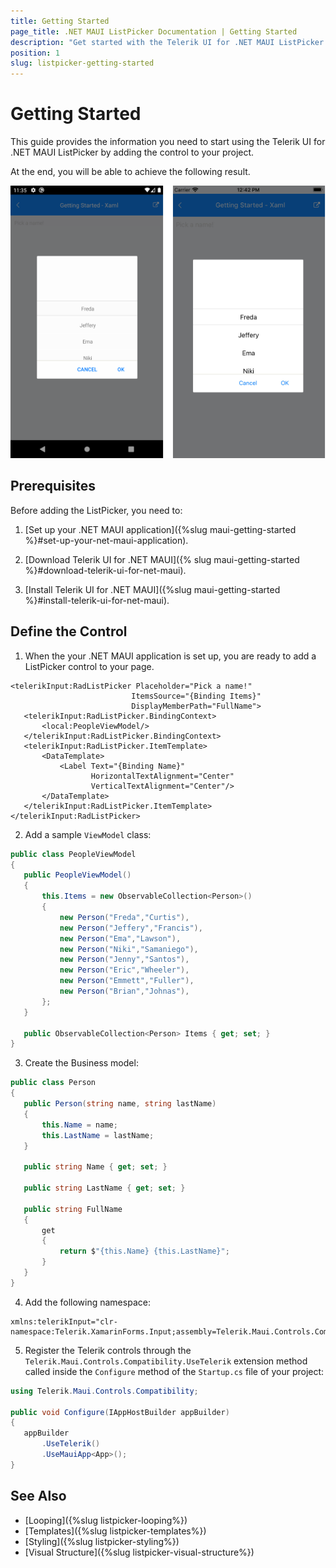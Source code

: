 ```yaml
---
title: Getting Started
page_title: .NET MAUI ListPicker Documentation | Getting Started
description: "Get started with the Telerik UI for .NET MAUI ListPicker control and add the control to your .NET MAUI project."
position: 1
slug: listpicker-getting-started
---
```


# Getting Started 

This guide provides the information you need to start using the Telerik UI for .NET MAUI ListPicker by adding the control to your project.

At the end, you will be able to achieve the following result.

![ListPicker](images/listpicker_getting_started.png)

## Prerequisites

Before adding the ListPicker, you need to:

1. [Set up your .NET MAUI application]({%slug maui-getting-started %}#set-up-your-net-maui-application).

1. [Download Telerik UI for .NET MAUI]({% slug maui-getting-started %}#download-telerik-ui-for-net-maui).

1. [Install Telerik UI for .NET MAUI]({%slug maui-getting-started %}#install-telerik-ui-for-net-maui).

## Define the Control

1. When the your .NET MAUI application is set up, you are ready to add a ListPicker control to your page.

 ```XAML
<telerikInput:RadListPicker Placeholder="Pick a name!"
							ItemsSource="{Binding Items}"
							DisplayMemberPath="FullName">
	<telerikInput:RadListPicker.BindingContext>
		<local:PeopleViewModel/>
	</telerikInput:RadListPicker.BindingContext>
	<telerikInput:RadListPicker.ItemTemplate>
		<DataTemplate>
			<Label Text="{Binding Name}"
				   HorizontalTextAlignment="Center"
				   VerticalTextAlignment="Center"/>
		</DataTemplate>
	</telerikInput:RadListPicker.ItemTemplate>
</telerikInput:RadListPicker>
 ```

2. Add a sample `ViewModel` class:

 ```C#
public class PeopleViewModel
{
	public PeopleViewModel()
	{
		this.Items = new ObservableCollection<Person>()
		{
			new Person("Freda","Curtis"),
			new Person("Jeffery","Francis"),
			new Person("Ema","Lawson"),
			new Person("Niki","Samaniego"),
			new Person("Jenny","Santos"),
			new Person("Eric","Wheeler"),
			new Person("Emmett","Fuller"),
			new Person("Brian","Johnas"),
		};
	}

	public ObservableCollection<Person> Items { get; set; }
}
 ```

3. Create the Business model:

 ```C#
public class Person
{
	public Person(string name, string lastName)
	{
		this.Name = name;
		this.LastName = lastName;
	}

	public string Name { get; set; }

	public string LastName { get; set; }

	public string FullName
	{
		get
		{
			return $"{this.Name} {this.LastName}";
		}
	}
}
 ```

4. Add the following namespace:

 ```XAML
 xmlns:telerikInput="clr-namespace:Telerik.XamarinForms.Input;assembly=Telerik.Maui.Controls.Compatibility"
 ```

5. Register the Telerik controls through the `Telerik.Maui.Controls.Compatibility.UseTelerik` extension method called inside the `Configure` method of the `Startup.cs` file of your project:

 ```C#
using Telerik.Maui.Controls.Compatibility;

 public void Configure(IAppHostBuilder appBuilder)
 {
    appBuilder        
        .UseTelerik()
        .UseMauiApp<App>();    
 }              
 ```

## See Also

- [Looping]({%slug listpicker-looping%})
- [Templates]({%slug listpicker-templates%})
- [Styling]({%slug listpicker-styling%})
- [Visual Structure]({%slug listpicker-visual-structure%})
